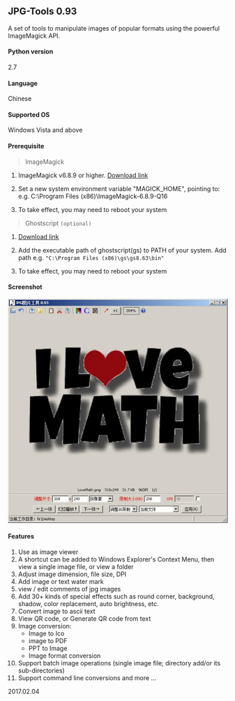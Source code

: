 ## JPG-Tools 0.93
A set of tools to manipulate  images of popular formats using the powerful ImageMagick API.

#### Python version
2.7

#### Language
Chinese

#### Supported OS
Windows Vista and above

#### Prerequisite
> ImageMagick

1. ImageMagick v6.8.9 or higher. [Download link](http://www.imagemagick.org/script/download.php)

2. Set a new system environment variable "MAGICK_HOME", pointing to:
e.g. C:\Program Files (x86)\ImageMagick-6.8.9-Q16

3. To take effect, you may need to reboot your system 

> Ghostscript `(optional)` 
1. [Download link](https://ghostscript.com/download/)

2. Add the executable path of ghostscript(gs) to PATH of your system. Add path
e.g. `"C:\Program Files (x86)\gs\gs8.63\bin"`

3. To take effect, you may need to reboot your system

#### Screenshot
![N|Solid](https://github.com/QuinnSong/JPG-Tools/blob/master/demo/main.jpg)

#### Features

1. Use as image viewer
2. A shortcut can be added to Windows Explorer's Context Menu, then view a single image file, or view a folder
3. Adjust image dimension, file size, DPI
4. Add image or text water mark
5. view / edit comments of jpg images
6. Add 30+ kinds of special effects such as round corner, background, shadow, color replacement, auto brightness, etc.
7. Convert image to ascii text
8. View QR code, or Generate QR code from text
9. Image conversion:
   - Image to Ico
   - image to PDF
   - PPT to Image
   - Image format conversion
10. Support batch image operations (single image file; directory add/or its sub-directories)
11. Support command line conversions
and more ...

2017.02.04 